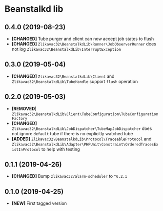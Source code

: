 # Beanstalkd lib

## 0.4.0 (2019-08-23)

* **[CHANGED]** Tube purger and client can now accept job states to flush
* **[CHANGED]** `Zlikavac32\BeanstalkdLib\Runner\JobObserverRunner` does not log `Zlikavac32\BeanstalkdLib\InterruptException`

## 0.3.0 (2019-05-04)

* **[CHANGED]** `Zlikavac32\BeanstalkdLib\Client` and `Zlikavac32\BeanstalkdLib\TubeHandle` support `flush` operation

## 0.2.0 (2019-05-03)

* **[REMOVED]** `Zlikavac32\BeanstalkdLib\Client\TubeConfiguration\TubeConfigurationFactory`
* **[CHANGED]** `Zlikavac32\BeanstalkdLib\JobDispatcher\TubeMapJobDispatcher` does not ignore `default` tube if there is no explicitly watched tube
* **[ADDED]** `Zlikavac32\BeanstalkdLib\Protocol\TraceableProtocol` and `Zlikavac32\BeanstalkdLib\Adapter\PHPUnit\Constraint\OrderedTracesExistInProtocol` to help with testing

## 0.1.1 (2019-04-26)

* **[CHANGED]** Bump `zlikavac32/alarm-scheduler` to `^0.2.1`

## 0.1.0 (2019-04-25)

* **[NEW]** First tagged version
